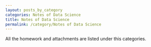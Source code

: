 ```yaml
---
layout: posts_by_category
categories: Notes of Data Science
title: Notes of Data Science
permalink: /category/Notes of Data Science
---
```


All the homework and attachments are listed under this categories.
